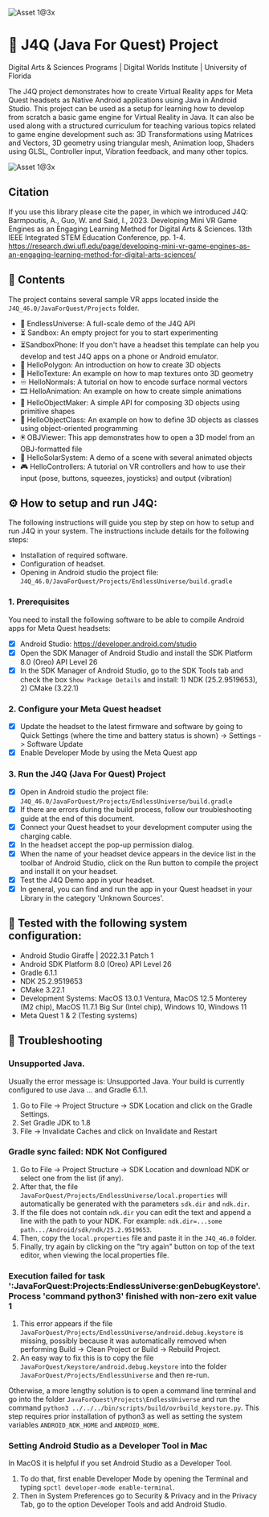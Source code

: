 ![Asset 1@3x](https://github.com/digitalworlds/JavaForQuest/blob/main/docs/img/banner1000x2000.png?raw=true)
# 🌟 J4Q (Java For Quest) Project
Digital Arts & Sciences Programs | Digital Worlds Institute | University of Florida

The J4Q project demonstrates how to create Virtual Reality apps for Meta Quest headsets as Native Android applications using Java in Android Studio. This project can be used as a setup for learning how to develop from scratch a basic game engine for Virtual Reality in Java. It can also be used along with a structured curriculum for teaching various topics related to game engine development such as: 3D Transformations using Matrices and Vectors, 3D geometry using triangular mesh, Animation loop, Shaders using GLSL, Controller input, Vibration feedback, and many other topics.  

![Asset 1@3x](https://github.com/digitalworlds/JavaForQuest/blob/main/docs/img/Illustration.png?raw=true)

## Citation
If you use this library please cite the paper, in which we introduced J4Q:
Barmpoutis, A., Guo, W. and Said, I., 2023. Developing Mini VR Game Engines as an Engaging Learning Method for Digital Arts & Sciences. 13th IEEE Integrated STEM Education Conference, pp. 1-4.
https://research.dwi.ufl.edu/page/developing-mini-vr-game-engines-as-an-engaging-learning-method-for-digital-arts-sciences/

## 📔 Contents

The project contains several sample VR apps located inside the `J4Q_46.0/JavaForQuest/Projects` folder. 
- 🔭 EndlessUniverse: A full-scale demo of the J4Q API
- ⏳ Sandbox: An empty project for you to start experimenting
- ⏳SandboxPhone: If you don't have a headset this template can help you develop and test J4Q apps on a phone or Android emulator.
- 🔷 HelloPolygon: An introduction on how to create 3D objects
- 🎨 HelloTexture: An example on how to map textures onto 3D geometry
- ♾️ HelloNormals: A tutorial on how to encode surface normal vectors
- 🎞️ HelloAnimation: An example on how to create simple animations
- 🔧 HelloObjectMaker: A simple API for composing 3D objects using primitive shapes
- 💬 HelloObjectClass: An example on how to define 3D objects as classes using object-oriented programming
- 🖲️ OBJViewer: This app demonstrates how to open a 3D model from an OBJ-formatted file
- 🌌 HelloSolarSystem: A demo of a scene with several animated objects
- 🎮 HelloControllers: A tutorial on VR controllers and how to use their input (pose, buttons, squeezes, joysticks) and output (vibration) 

## ⚙️ How to setup and run J4Q:

The following instructions will guide you step by step on how to setup and run J4Q in your system. The instructions include details for the following steps:

- Installation of required software. 
- Configuration of headset.
- Opening in Android studio the project file: `J4Q_46.0/JavaForQuest/Projects/EndlessUniverse/build.gradle`

### 1. Prerequisites

You need to install the following software to be able to compile Android apps for Meta Quest headsets:

- [x] Android Studio: https://developer.android.com/studio
- [x] Open the SDK Manager of Android Studio and install the SDK Platform 8.0 (Oreo) API Level 26
- [x] In the SDK Manager of Android Studio, go to the SDK Tools tab and check the box `Show Package Details` and install: 1) NDK (25.2.9519653), 2) CMake (3.22.1)

### 2. Configure your Meta Quest headset

- [x] Update the headset to the latest firmware and software by going to Quick Settings (where the time and battery status is shown) -> Settings -> Software Update
- [x] Enable Developer Mode by using the Meta Quest app

### 3. Run the J4Q (Java For Quest) Project

- [x] Open in Android studio the project file: `J4Q_46.0/JavaForQuest/Projects/EndlessUniverse/build.gradle`
- [x] If there are errors during the build process, follow our troubleshooting guide at the end of this document.
- [x] Connect your Quest headset to your development computer using the charging cable.
- [x] In the headset accept the pop-up permission dialog.
- [x] When the name of your headset device appears in the device list in the toolbar of Android Studio, click on the Run button to compile the project and install it on your headset.
- [x] Test the J4Q Demo app in your headset.
- [x] In general, you can find and run the app in your Quest headset in your Library in the category 'Unknown Sources'. 

## 🧪 Tested with the following system configuration:

- Android Studio Giraffe | 2022.3.1 Patch 1
- Android SDK Platform 8.0 (Oreo) API Level 26
- Gradle 6.1.1
- NDK 25.2.9519653
- CMake 3.22.1
- Development Systems: MacOS 13.0.1 Ventura, MacOS 12.5 Monterey (M2 chip), MacOS 11.7.1 Big Sur (Intel chip), Windows 10, Windows 11
- Meta Quest 1 & 2 (Testing systems)

## 🚩 Troubleshooting

### Unsupported Java.

Usually the error message is:  Unsupported Java. Your build is currently configured to use Java ... and Gradle 6.1.1.

1. Go to File -> Project Structure -> SDK Location and click on the Gradle Settings.
2. Set Gradle JDK to 1.8
3. File -> Invalidate Caches and click on Invalidate and Restart

### Gradle sync failed: NDK Not Configured

1. Go to File -> Project Structure -> SDK Location and download NDK or select one from the list (if any). 
2. After that, the file `JavaForQuest/Projects/EndlessUniverse/local.properties` will automatically be generated with the parameters `sdk.dir` and `ndk.dir`. 
3. If the file does not contain `ndk.dir` you can edit the text and append a line with the path to your NDK. For example: `ndk.dir=...some path.../Android/sdk/ndk/25.2.9519653`. 
4. Then, copy the `local.properties` file and paste it in the `J4Q_46.0` folder. 
5. Finally, try again by clicking on the "try again" button on top of the text editor, when viewing the local.properties file.

### Execution failed for task ':JavaForQuest:Projects:EndlessUniverse:genDebugKeystore'. Process 'command python3' finished with non-zero exit value 1

1. This error appears if the file `JavaForQuest/Projects/EndlessUniverse/android.debug.keystore` is missing, possibly because it was automatically removed when performing Build -> Clean Project or Build -> Rebuild Project. 
2. An easy way to fix this is to copy the file `JavaForQuest/keystore/android.debug.keystore` into the folder `JavaForQuest/Projects/EndlessUniverse` and then re-run. 

Otherwise, a more lengthy solution is to open a command line terminal and go into the folder `JavaForQuest\Projects\EndlessUniverse` and run the command `python3 ../../../bin/scripts/build/ovrbuild_keystore.py`. This step requires prior installation of python3 as well as setting the system variables `ANDROID_NDK_HOME` and `ANDROID_HOME`.

### Setting Android Studio as a Developer Tool in Mac

In MacOS it is helpful if you set Android Studio as a Developer Tool. 

1. To do that, first enable Developer Mode by opening the Terminal and typing `spctl developer-mode enable-terminal`. 
2. Then in System Preferences go to Security & Privacy and in the Privacy Tab, go to the option Developer Tools and add Android Studio.
